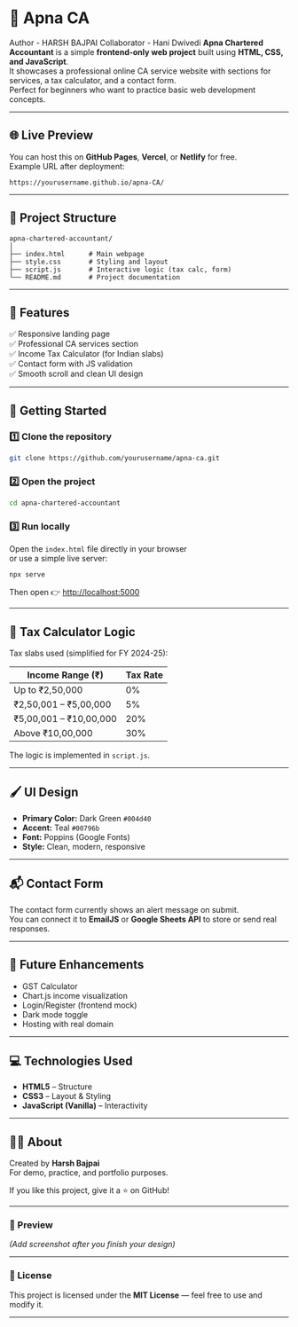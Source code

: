 # 🧾 Apna CA

Author - HARSH BAJPAI
Collaborator - Hani Dwivedi
**Apna Chartered Accountant** is a simple **frontend-only web project** built using **HTML, CSS, and JavaScript**.  
It showcases a professional online CA service website with sections for services, a tax calculator, and a contact form.  
Perfect for beginners who want to practice basic web development concepts.

---

## 🌐 Live Preview

You can host this on **GitHub Pages**, **Vercel**, or **Netlify** for free.  
Example URL after deployment:
```
https://yourusername.github.io/apna-CA/
```

---

## 📁 Project Structure
```
apna-chartered-accountant/
│
├── index.html      # Main webpage
├── style.css       # Styling and layout
├── script.js       # Interactive logic (tax calc, form)
└── README.md       # Project documentation
```

---

## 🧩 Features
✅ Responsive landing page  
✅ Professional CA services section  
✅ Income Tax Calculator (for Indian slabs)  
✅ Contact form with JS validation  
✅ Smooth scroll and clean UI design  

---

## 🚀 Getting Started

### 1️⃣ Clone the repository
```bash
git clone https://github.com/yourusername/apna-ca.git
```

### 2️⃣ Open the project
```bash
cd apna-chartered-accountant
```

### 3️⃣ Run locally
Open the `index.html` file directly in your browser  
or use a simple live server:
```bash
npx serve
```

Then open 👉 [http://localhost:5000](http://localhost:5000)

---

## 🧮 Tax Calculator Logic
Tax slabs used (simplified for FY 2024-25):

| Income Range (₹)     | Tax Rate  |
|----------------------|-----------|
| Up to ₹2,50,000      | 0%        |
| ₹2,50,001 – ₹5,00,000| 5%        |
| ₹5,00,001 – ₹10,00,000| 20%      |
| Above ₹10,00,000     | 30%       |

The logic is implemented in `script.js`.

---

## 🖌️ UI Design
- **Primary Color:** Dark Green `#004d40`  
- **Accent:** Teal `#00796b`  
- **Font:** Poppins (Google Fonts)  
- **Style:** Clean, modern, responsive  

---

## 📬 Contact Form
The contact form currently shows an alert message on submit.  
You can connect it to **EmailJS** or **Google Sheets API** to store or send real responses.

---

## 🧠 Future Enhancements
- GST Calculator  
- Chart.js income visualization  
- Login/Register (frontend mock)  
- Dark mode toggle  
- Hosting with real domain  

---

## 💻 Technologies Used
- **HTML5** – Structure  
- **CSS3** – Layout & Styling  
- **JavaScript (Vanilla)** – Interactivity  

---

## 👨‍💼 About
Created by **Harsh Bajpai**  
For demo, practice, and portfolio purposes.

If you like this project, give it a ⭐ on GitHub!

---

### 📸 Preview
*(Add screenshot after you finish your design)*

---

### 🧾 License
This project is licensed under the **MIT License** — feel free to use and modify it.

---
